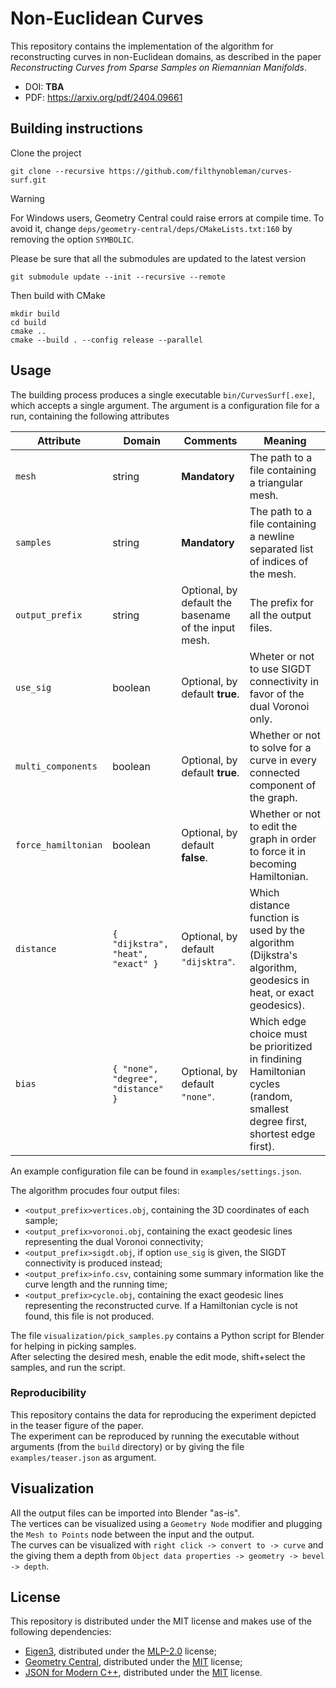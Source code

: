 # Non-Euclidean Curves
This repository contains the implementation of the algorithm for reconstructing curves in non-Euclidean domains, as described in the paper *Reconstructing Curves from Sparse Samples on Riemannian Manifolds*. 
 - DOI: **TBA**
 - PDF: https://arxiv.org/pdf/2404.09661


## Building instructions
Clone the project 
```
git clone --recursive https://github.com/filthynobleman/curves-surf.git
```

> [!WARNING]
> For Windows users, Geometry Central could raise errors at compile time. To avoid it, change
> `deps/geometry-central/deps/CMakeLists.txt:160` by removing the option `SYMBOLIC`.

Please be sure that all the submodules are updated to the latest version
```
git submodule update --init --recursive --remote
```

Then build with CMake
```
mkdir build
cd build
cmake ..
cmake --build . --config release --parallel
```

## Usage
The building process produces a single executable `bin/CurvesSurf[.exe]`, which accepts a
single argument. The argument is a configuration file for a run, containing the following
attributes  

| Attribute | Domain | Comments | Meaning |
| --------- | ------ | -------- | ------- |
| `mesh` | string | **Mandatory** | The path to a file containing a triangular mesh. |
| `samples` | string | **Mandatory** | The path to a file containing a newline separated list of indices of the mesh. |
| `output_prefix` | string | Optional, by default the basename of the input mesh. | The prefix for all the output files. |
| `use_sig` | boolean | Optional, by default **true**. | Wheter or not to use SIGDT connectivity in favor of the dual Voronoi only. |
| `multi_components` | boolean | Optional, by default **true**. | Whether or not to solve for a curve in every connected component of the graph. |
| `force_hamiltonian` | boolean | Optional, by default **false**. | Whether or not to edit the graph in order to force it in becoming Hamiltonian. |
| `distance` | `{ "dijkstra", "heat", "exact" }` | Optional, by default `"dijsktra"`. | Which distance function is used by the algorithm (Dijkstra's algorithm, geodesics in heat, or exact geodesics). |
| `bias` | `{ "none", "degree", "distance" }` | Optional, by default `"none"`. | Which edge choice must be prioritized in findining Hamiltonian cycles (random, smallest degree first, shortest edge first). |

An example configuration file can be found in `examples/settings.json`.  

The algorithm procudes four output files:
 - `<output_prefix>vertices.obj`, containing the 3D coordinates of each sample;
 - `<output_prefix>voronoi.obj`, containing the exact geodesic lines representing the dual Voronoi connectivity;
  - `<output_prefix>sigdt.obj`, if option `use_sig` is given, the SIGDT connectivity is produced instead;
 - `<output_prefix>info.csv`, containing some summary information like the curve length and the running time;
 - `<output_prefix>cycle.obj`, containing the exact geodesic lines representing the reconstructed curve. If a Hamiltonian cycle is not found, this file is not produced.

The file `visualization/pick_samples.py` contains a Python script for Blender for helping in picking samples.  
After selecting the desired mesh, enable the edit mode, shift+select the samples, and run the script.


### Reproducibility
This repository contains the data for reproducing the experiment depicted in the teaser figure of the paper.  
The experiment can be reproduced by running the executable without arguments (from the `build` directory) or by giving the file `examples/teaser.json` as argument.


## Visualization
All the output files can be imported into Blender "as-is".  
The vertices can be visualized using a `Geometry Node` modifier and plugging the `Mesh to Points` node between the input and the output.  
The curves can be visualized with `right click -> convert to -> curve` and the giving them a depth from `Object data properties -> geometry -> bevel -> depth`.


## License
This repository is distributed under the MIT license and makes use of the following dependencies:
 - [Eigen3](https://eigen.tuxfamily.org/index.php?title=Main_Page), distributed under the [MLP-2.0](https://www.mozilla.org/en-US/MPL/2.0/) license;
 - [Geometry Central](https://geometry-central.net/), distributed under the [MIT](https://opensource.org/license/mit) license;
 - [JSON for Modern C++](https://json.nlohmann.me/), distributed under the [MIT](https://opensource.org/license/mit) license.